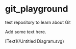 # git_playground

test repository to learn about Git

Add some text here.

[Text](/Untitled Diagram.svg)
